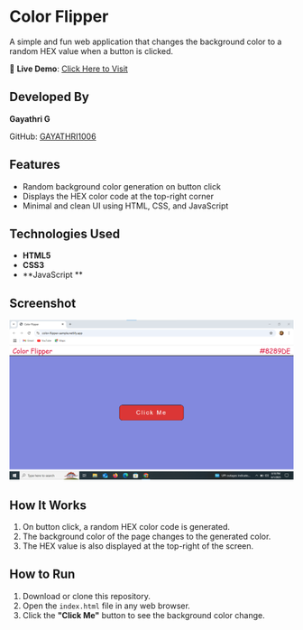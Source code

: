 # Color Flipper

A simple and fun web application that changes the background color to a random HEX value when a button is clicked.

🔗 **Live Demo**: [Click Here to Visit](https://color-flipper-sample.netlify.app/)

## Developed By
**Gayathri G**  

GitHub: [GAYATHRI1006](https://github.com/GAYATHRI1006)

## Features

- Random background color generation on button click  
- Displays the HEX color code at the top-right corner  
- Minimal and clean UI using HTML, CSS, and JavaScript

## Technologies Used

- **HTML5**  
- **CSS3**  
- **JavaScript **

## Screenshot

![Screenshot](./color-flipper.png)


## How It Works

1. On button click, a random HEX color code is generated.
2. The background color of the page changes to the generated color.
3. The HEX value is also displayed at the top-right of the screen.

## How to Run

1. Download or clone this repository.  
2. Open the `index.html` file in any web browser.  
3. Click the **"Click Me"** button to see the background color change.


